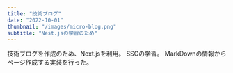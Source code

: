```yaml
---
title: "技術ブログ"
date: "2022-10-01"
thumbnail: "/images/micro-blog.png"
subtitle: "Nest.jsの学習のため"
---
```


技術ブログを作成のため、Next.jsを利用。
SSGの学習。
MarkDownの情報からページ作成する実装を行った。